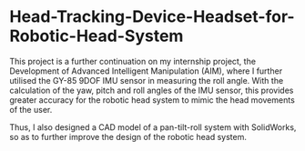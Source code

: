 # Head-Tracking-Device-Headset-for-Robotic-Head-System

This project is a further continuation on my internship project, the Development of Advanced Intelligent Manipulation (AIM), where I further utilised the GY-85 9DOF IMU sensor in measuring the roll angle. With the calculation of the yaw, pitch and roll angles of the IMU sensor, this provides greater accuracy for the robotic head system to mimic the head movements of the user.

Thus, I also designed a CAD model of a pan-tilt-roll system with SolidWorks, so as to further improve the design of the robotic head system. 
